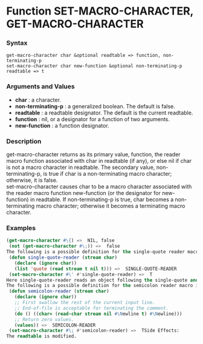 <!-- Generated on 05/10/2020 by https://github.com/anto2oo/clhs-evolved -->

# Function SET-MACRO-CHARACTER, GET-MACRO-CHARACTER

### Syntax
`get-macro-character char &optional readtable => function, non-terminating-p`  
`set-macro-character char new-function &optional non-terminating-p readtable => t`  


### Arguments and Values
- **char** : a character.   
- **non-terminating-p** : a generalized boolean. The default is false.   
- **readtable** : a readtable designator.  The default is the current readtable.   
- **function** : nil, or a designator for a function of two arguments.   
- **new-function** : a function designator.   


### Description
get-macro-character returns as its primary value, function, the reader macro function associated with char in readtable (if any), or else nil if char is not a macro character in readtable. The secondary value, non-terminating-p, is true if char is a non-terminating macro character; otherwise, it is false.  
set-macro-character causes char to be a macro character associated with the reader macro function new-function (or the designator for new-function) in readtable. If non-terminating-p is true, char becomes a non-terminating macro character; otherwise it becomes a terminating macro character.



### Examples
```lisp 
(get-macro-character #\{) =>  NIL, false
 (not (get-macro-character #\;)) =>  false
The following is a possible definition for the single-quote reader macro in standard syntax:
 (defun single-quote-reader (stream char)
   (declare (ignore char))
   (list 'quote (read stream t nil t))) =>  SINGLE-QUOTE-READER
 (set-macro-character #\' #'single-quote-reader) =>  T
Here single-quote-reader reads an object following the single-quote and returns a list of quote and that object. The char argument is ignored.
The following is a possible definition for the semicolon reader macro in standard syntax:
 (defun semicolon-reader (stream char)
   (declare (ignore char))
   ;; First swallow the rest of the current input line.
   ;; End-of-file is acceptable for terminating the comment.
   (do () ((char= (read-char stream nil #\Newline t) #\Newline)))
   ;; Return zero values.
   (values)) =>  SEMICOLON-READER
 (set-macro-character #\; #'semicolon-reader) =>  TSide Effects:
The readtable is modified.
```
